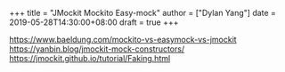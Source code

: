 +++
title = "JMockit Mockito Easy-mock"
author = ["Dylan Yang"]
date = 2019-05-28T14:30:00+08:00
draft = true
+++

<https://www.baeldung.com/mockito-vs-easymock-vs-jmockit>
<https://yanbin.blog/jmockit-mock-constructors/>
<https://jmockit.github.io/tutorial/Faking.html>
